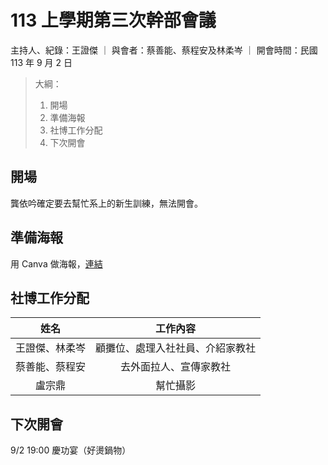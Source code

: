 # 113 上學期第三次幹部會議

主持人、紀錄：王證傑 ｜ 與會者：蔡善能、蔡程安及林柔岑 ｜ 開會時間：民國 113 年 9 月 2 日

> 大綱：
>
> 1. 開場
> 2. 準備海報
> 3. 社博工作分配
> 4. 下次開會

## 開場

龔依吟確定要去幫忙系上的新生訓練，無法開會。

## 準備海報

用 Canva 做海報，[連結](https://www.canva.com/design/DAGPkkZTnXU/emK86YMTXIUyH3ha8JSpdQ/edit)

## 社博工作分配

|      姓名      |             工作內容             |
| :------------: | :------------------------------: |
| 王證傑、林柔岑 | 顧攤位、處理入社社員、介紹家教社 |
| 蔡善能、蔡程安 |      去外面拉人、宣傳家教社      |
|     盧宗鼎     |             幫忙攝影             |

## 下次開會

9/2 19:00 慶功宴（好燙鍋物）
